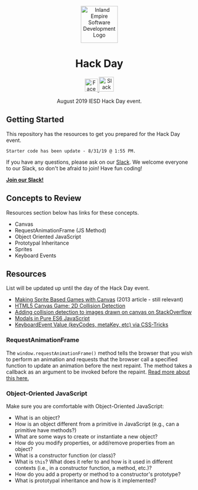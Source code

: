 <p align="center">
  <img 
    alt="Inland Empire Software Development Logo" 
    src="https://user-images.githubusercontent.com/36907562/55706662-9ae24f80-5996-11e9-9557-3a8440c5926a.png" 
    width="100px" >
</p>
<h1 align="center"> 
  Hack Day
</h1>
<p align="center">
  <a href="https://www.facebook.com/iesdinc/">
    <img 
      alt="Facebook logo" 
      src="https://en.facebookbrand.com/wp-content/uploads/2016/05/flogo_rgb_hex-brc-site-250.png" 
      width="35px">
  </a>
  <a href="https://join.slack.com/t/ie-sd/shared_invite/enQtNTY1NDU3MTg4NDE5LWZiNjViZmQ0ODhmN2Q0NTg1NWQwZTcyODEyYmM4ZGYxNjZkM2UxYzU5OTZkMDY4YzljYjIwZGY4YmEyNzRlNjA">
    <img 
      alt="Slack logo"
      src="https://cdn-images-1.medium.com/max/1600/1*rncLjp_nxRi08Y8AKZCJVA.png"
      width="40px">
  </a>
</p>

<p align="center">
  August 2019 IESD Hack Day event.
</p>


## **Getting Started**

This repository has the resources to get you prepared for the Hack Day event. 

```Starter code has been update - 8/31/19 @ 1:55 PM.```

If you have any questions, please ask on our [Slack](https://ie-sd.slack.com). We welcome everyone to our Slack, so don't be afraid to join! Have fun coding!

**<a href="https://bit.ly/2C0umfQ">Join our Slack!</a>**

## **Concepts to Review**
Resources section below has links for these concepts. 
- Canvas 
- RequestAnimationFrame (JS Method)
- Object Oriented JavaScript 
- Prototypal Inheritance 
- Sprites
- Keyboard Events 

## **Resources**
List will be updated up until the day of the Hack Day event.
- <a href="https://jlongster.com/Making-Sprite-based-Games-with-Canvas">Making Sprite Based Games with Canvas</a> (2013 article - still relevant)
- <a href="http://blog.sklambert.com/html5-canvas-game-2d-collision-detection#d-collision-detection">HTML5 Canvas Game: 2D Collision Detection</a>
- <a href="https://stackoverflow.com/questions/13916966/adding-collision-detection-to-images-drawn-on-canvas">Adding collision detection to images drawn on canvas on StackOverflow</a>
- <a href="https://lowrey.me/modals-in-pure-es6-javascript/">Modals in Pure ES6 JavaScript</a>
- <a href="https://css-tricks.com/snippets/javascript/javascript-keycodes/">KeyboardEvent Value (keyCodes, metaKey, etc) via CSS-Tricks</a>

### **RequestAnimationFrame**

The `window.requestAnimationFrame()` method tells the browser that you wish to perform an animation and requests that the browser call a specified function to update an animation before the next repaint. The method takes a callback as an argument to be invoked before the repaint. <a href="https://developer.mozilla.org/en-US/docs/Web/API/window/requestAnimationFrame">Read more about this here.</a>

### **Object-Oriented JavaScript**
Make sure you are comfortable with Object-Oriented JavaScript:

- What is an object?
- How is an object different from a primitive in JavaScript (e.g., can a primitive have methods?)
- What are some ways to create or instantiate a new object?
- How do you modify properties, or add/remove properties from an object?
- What is a constructor function (or class)?
- What is `this`? What does it refer to and how is it used in different contexts (i.e., in a constructor function, a method, etc.)?
- How do you add a property or method to a constructor's prototype?
- What is prototypal inheritance and how is it implemented?
